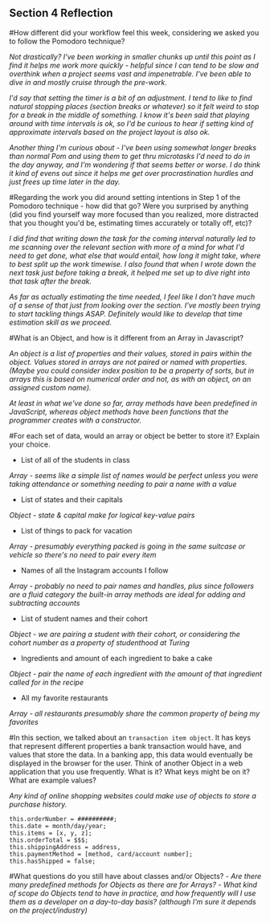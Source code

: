 ## Section 4 Reflection

#How different did your workflow feel this week, considering we asked you to follow the Pomodoro technique?

_Not drastically? I've been working in smaller chunks up until this point as I find it helps me work more quickly - helpful since I can tend to be slow and overthink when a project seems vast and impenetrable. I've been able to dive in and mostly cruise through the pre-work._

_I'd say that setting the timer is a bit of an adjustment. I tend to like to find natural stopping places (section breaks or whatever) so it felt weird to stop for a break in the middle of something. I know it's been said that playing around with time intervals is ok, so I'd be curious to hear if setting kind of approximate intervals based on the project layout is also ok._

_Another thing I'm curious about - I've been using somewhat longer breaks than normal Pom and using them to get thru microtasks I'd need to do in the day anyway, and I'm wondering if that seems better or worse. I do think it kind of evens out since it helps me get over procrastination hurdles and just frees up time later in the day._

#Regarding the work you did around setting intentions in Step 1 of the Pomodoro technique - how did that go? Were you surprised by anything (did you find yourself way more focused than you realized, more distracted that you thought you'd be, estimating times accurately or totally off, etc)?

_I did find that writing down the task for the coming interval naturally led to me scanning over the relevant section with more of a mind for what I'd need to get done, what else that would entail, how long it might take, where to best split up the work timewise. I also found that when I wrote down the next task just before taking a break, it helped me set up to dive right into that task after the break._

_As far as actually estimating the time needed, I feel like I don't have much of a sense of that just from looking over the section. I've mostly been trying to start tackling things ASAP. Definitely would like to develop that time estimation skill as we proceed._

#What is an Object, and how is it different from an Array in Javascript?

_An object is a list of properties and their values, stored in pairs within the object. Values stored in arrays are not paired or named with properties. (Maybe you could consider index position to be a property of sorts, but in arrays this is based on numerical order and not, as with an object, on an assigned custom name)._

_At least in what we've done so far, array methods have been predefined in JavaScript, whereas object methods have been functions that the programmer creates with a constructor._

#For each set of data, would an array or object be better to store it? Explain your choice.

  * List of all of the students in class

  _Array - seems like a simple list of names would be perfect unless you were taking attendance or something needing to pair a name with a value_

  * List of states and their capitals

  _Object - state & capital make for logical key-value pairs_

  * List of things to pack for vacation

  _Array - presumably everything packed is going in the same suitcase or vehicle so there's no need to pair every item_

  * Names of all the Instagram accounts I follow

  _Array - probably no need to pair names and handles, plus since followers are a fluid category the built-in array methods are ideal for adding and subtracting accounts_

  * List of student names and their cohort

  _Object - we are pairing a student with their cohort, or considering the cohort number as a property of studenthood at Turing_

  * Ingredients and amount of each ingredient to bake a cake

  _Object - pair the name of each ingredient with the amount of that ingredient called for in the recipe_

  * All my favorite restaurants

  _Array - all restaurants presumably share the common property of being my favorites_


#In this section, we talked about an `transaction item object`. It has keys that represent different properties a bank transaction would have, and values that store the data. In a banking app, this data would eventually be displayed in the browser for the user. Think of another Object in a web application that you use frequently. What is it? What keys might be on it? What are example values?

_Any kind of online shopping websites could make use of objects to store a purchase history._
```
this.orderNumber = ##########;
this.date = month/day/year;
this.items = [x, y, z];
this.orderTotal = $$$;
this.shippingAddress = address,
this.paymentMethod = [method, card/account number];
this.hasShipped = false;
```

#What questions do you still have about classes and/or Objects?
_- Are there many predefined methods for Objects as there are for Arrays?_
_- What kind of scope do Objects tend to have in practice, and how frequently will I use them as a developer on a day-to-day basis? (although I'm sure it depends on the project/industry)_
